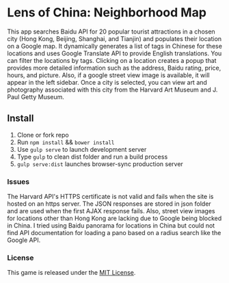 # Lens of China: Neighborhood Map
This app searches Baidu API for 20 popular tourist attractions in a chosen city (Hong Kong, Beijing, Shanghai, and Tianjin) and populates their location on a Google map. It dynamically generates a list of tags in Chinese for these locations  and uses Google Translate API to provide English translations. You can filter the locations by tags. Clicking on a location creates a popup that provides more detailed information such as the address, Baidu rating, price, hours, and picture. Also, if a google street view image is available, it will appear in the left sidebar. Once a city is selected, you can view art and photography associated with this city from the Harvard Art Museum and J. Paul Getty Museum.

## Install
1. Clone or fork repo
2. Run `npm install` && `bower install`
3. Use `gulp serve` to launch development server
4. Type `gulp` to clean dist folder and run a build process
5. `gulp serve:dist` launches browser-sync production server

### Issues

The Harvard API's HTTPS certificate is not valid and fails when the site is hosted on an https server. The JSON responses are stored in json folder and are used when the first AJAX response fails. Also, street view images for locations other than Hong Kong are lacking due to Google being blocked in China. I tried using Baidu panorama for locations in China but could not find API documentation for loading a pano based on a radius search like the Google API.

### License

This game is released under the [MIT License](http://www.opensource.org/licenses/MIT).
